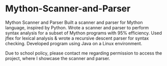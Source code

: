 # Mython-Scanner-and-Parser
Mython Scanner and Parser Built a scanner and parser for Mython language, inspired by Python. Wrote a scanner and parser to perform syntax analysis for a subset of Mython programs with 95% efficiency. Used jflex for lexical analysis &amp; wrote a recursive descent parser for syntax checking. Developed program using Java on a Linux environment. 

Due to school policy, please contact me regarding permission to access the project, where I showcase the scanner and parser.
